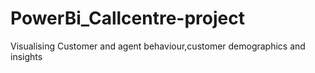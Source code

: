 # PowerBi_Callcentre-project
Visualising Customer and agent behaviour,customer demographics and insights
